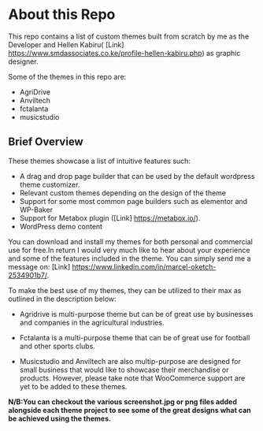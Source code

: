 # About this Repo #
This repo contains a list of custom themes built from scratch by me as the Developer and Hellen Kabiru( [Link] https://www.smdassociates.co.ke/profile-hellen-kabiru.php) as graphic designer.

Some of the themes in this repo are:
* AgriDrive
* Anviltech
* fctalanta
* musicstudio

## Brief Overview ##

These themes showcase a list of intuitive features such:
* A drag and drop page builder that can be used by the default wordpress theme customizer.
* Relevant custom themes depending on the design of the theme
* Support for some most common page builders such as elementor and WP-Baker
* Support for Metabox plugin ([Link] https://metabox.io/).
* WordPress demo content


You can download and install my themes for both personal and commercial use for free.In return I would very much like to hear about your experience and some of the features included in the theme. You can simply send me a message on: [Link] https://www.linkedin.com/in/marcel-oketch-2534901b7/.

To make the best use of my themes, they can be utilized to their max as outlined in the description below:

* Agridrive is multi-purpose theme but can be of great use by businesses and companies in the agricultural industries.

* Fctalanta is a multi-purpose theme that can be of great use for football and other sports clubs.

* Musicstudio and Anviltech are also multip-purpose are designed for small business that would like to showcase their merchandise or products. However, please take note that WooCommerce support are yet to be added to these themes.


**N/B:You can checkout the various screenshot.jpg or png files added alongside each theme project to see some of the great designs what can be achieved using the themes.**



